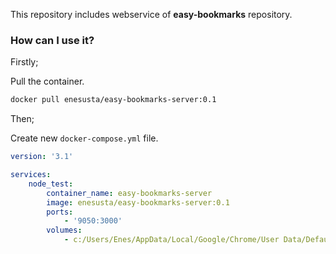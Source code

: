 This repository includes webservice of **easy-bookmarks** repository.


### How can I use it?

Firstly;

Pull the container.

```bash
docker pull enesusta/easy-bookmarks-server:0.1
```

Then;

Create new `docker-compose.yml` file.

```yml
version: '3.1'

services: 
    node_test:
        container_name: easy-bookmarks-server
        image: enesusta/easy-bookmarks-server:0.1
        ports: 
            - '9050:3000'
        volumes: 
            - c:/Users/Enes/AppData/Local/Google/Chrome/User Data/Default:/data/json
```


















